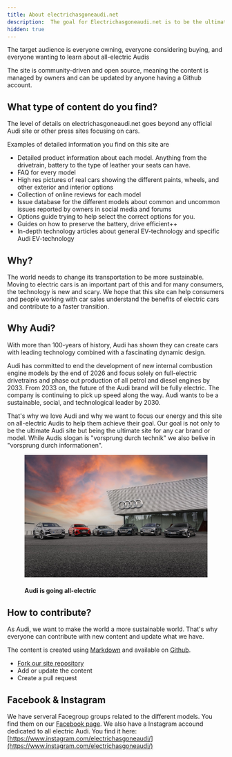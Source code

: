 ```yaml
---
title: About electrichasgoneaudi.net
description:  The goal for Electrichasgoneaudi.net is to be the ultimate site for information about all-electric Audis.  
hidden: true
---
```

<!-- markdownlint-disable MD033 -->

The target audience is everyone owning, everyone considering buying, and everyone wanting to learn about all-electric Audis

The site is community-driven and open source, meaning the content is managed by owners and can be updated by anyone having a Github account.

## What type of content do you find?

The level of details on electrichasgoneaudi.net goes beyond any official Audi site or other press sites focusing on cars.

Examples of detailed information you find on this site are

- Detailed product information about each model. Anything from the drivetrain, battery to the type of leather your seats can have.
- FAQ for every model
- High res pictures of real cars showing the different paints, wheels, and other exterior and interior options
- Collection of online reviews for each model
- Issue database for the different models about common and uncommon issues reported by owners in social media and forums
- Options guide trying to help select the correct options for you.
- Guides on how to preserve the battery, drive efficient++
- In-depth technology articles about general EV-technology and specific Audi EV-technology

## Why?

The world needs to change its transportation to be more sustainable. Moving to electric cars is an important part of this and for many consumers, the technology is new and scary. We hope that this site can help consumers and people working with car sales understand the benefits of electric cars and contribute to a faster transition.

## Why Audi?

With more than 100-years of history, Audi has shown they can create cars with leading technology combined with a fascinating dynamic design.

Audi has committed to end the development of new internal combustion engine models by the end of 2026 and focus solely on full-electric drivetrains and phase out production of all petrol and diesel engines by 2033. From 2033 on, the future of the Audi brand will be fully electric. The company is continuing to pick up speed along the way. Audi wants to be a sustainable, social, and technological leader by 2030.

That's why we love Audi and why we want to focus our energy and this site on all-electric Audis to help them achieve their goal. Our goal is not only to be the ultimate Audi site but being the ultimate site for any car brand or model. While Audis slogan is "vorsprung durch technik" we also belive in "vorsprung durch informationen".

<figure>
    <a href="about_1.jpg">
        <img src="about_1s.jpg" alt="Audi charging hub" title="Audi charging hub">
    </a>
    <figcaption><h4>Audi is going all-electric</h4></figcaption>
</figure>

## How to contribute?

As Audi, we want to make the world a more sustainable world. That's why everyone can contribute with new content and update what we have.

The content is created using [Markdown](https://en.wikipedia.org/wiki/Markdown) and available on [Github](https://github.com/electrichasgoneaudi/electrichasgoneaudi.github.io).

- [Fork our site repository](https://docs.github.com/en/get-started/quickstart/fork-a-repo)
- Add or update the content
- Create a pull request

## Facebook & Instagram

We have serveral Facegroup groups related to the different models. You find them on our [Facebook page](https://www.facebook.com/electrichasgoneaudi).  We also have a Instagram accound dedicated to all electric Audi. You find it here: [https://www.instagram.com/electrichasgoneaudi/](https://www.instagram.com/electrichasgoneaudi/)
